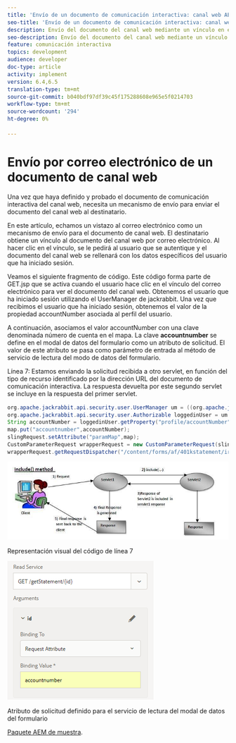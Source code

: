 ```yaml
---
title: 'Envío de un documento de comunicación interactiva: canal web AEM Forms'
seo-title: 'Envío de un documento de comunicación interactiva: canal web AEM Forms'
description: Envío del documento del canal web mediante un vínculo en el correo electrónico
seo-description: Envío del documento del canal web mediante un vínculo en el correo electrónico
feature: comunicación interactiva
topics: development
audience: developer
doc-type: article
activity: implement
version: 6.4,6.5
translation-type: tm+mt
source-git-commit: b040bdf97df39c45f175288608e965e5f0214703
workflow-type: tm+mt
source-wordcount: '294'
ht-degree: 0%

---
```



# Envío por correo electrónico de un documento de canal web

Una vez que haya definido y probado el documento de comunicación interactiva del canal web, necesita un mecanismo de envío para enviar el documento del canal web al destinatario.

En este artículo, echamos un vistazo al correo electrónico como un mecanismo de envío para el documento de canal web. El destinatario obtiene un vínculo al documento del canal web por correo electrónico. Al hacer clic en el vínculo, se le pedirá al usuario que se autentique y el documento del canal web se rellenará con los datos específicos del usuario que ha iniciado sesión.

Veamos el siguiente fragmento de código. Este código forma parte de GET.jsp que se activa cuando el usuario hace clic en el vínculo del correo electrónico para ver el documento del canal web. Obtenemos el usuario que ha iniciado sesión utilizando el UserManager de jackrabbit. Una vez que recibimos el usuario que ha iniciado sesión, obtenemos el valor de la propiedad accountNumber asociada al perfil del usuario.

A continuación, asociamos el valor accountNumber con una clave denominada número de cuenta en el mapa. La clave **accountnumber** se define en el modal de datos del formulario como un atributo de solicitud. El valor de este atributo se pasa como parámetro de entrada al método de servicio de lectura del modo de datos del formulario.

Línea 7: Estamos enviando la solicitud recibida a otro servlet, en función del tipo de recurso identificado por la dirección URL del documento de comunicación interactiva. La respuesta devuelta por este segundo servlet se incluye en la respuesta del primer servlet.

```java
org.apache.jackrabbit.api.security.user.UserManager um = ((org.apache.jackrabbit.api.JackrabbitSession) session).getUserManager();
org.apache.jackrabbit.api.security.user.Authorizable loggedinUser = um.getAuthorizable(session.getUserID());
String accountNumber = loggedinUser.getProperty("profile/accountNumber")[0].getString();
map.put("accountnumber",accountNumber);
slingRequest.setAttribute("paramMap",map);
CustomParameterRequest wrapperRequest = new CustomParameterRequest(slingRequest,"GET");
wrapperRequest.getRequestDispatcher("/content/forms/af/401kstatement/irastatement/channels/web.html").include(wrapperRequest, response);
```

![includemethod](assets/includemethod.jpg)

Representación visual del código de línea 7

![requestparameter](assets/requestparameter.png)

Atributo de solicitud definido para el servicio de lectura del modal de datos del formulario


[Paquete AEM de muestra](assets/webchanneldelivery.zip).
